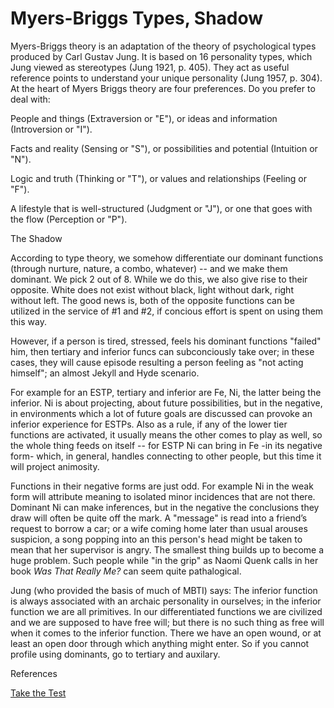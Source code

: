 # Myers-Briggs Types, Shadow

Myers-Briggs theory is an adaptation of the theory of psychological
types produced by Carl Gustav Jung. It is based on 16 personality
types, which Jung viewed as stereotypes (Jung 1921, p. 405). They act
as useful reference points to understand your unique personality (Jung
1957, p. 304). At the heart of Myers Briggs theory are four
preferences. Do you prefer to deal with:

People and things (Extraversion or "E"), or ideas and information
(Introversion or "I").

Facts and reality (Sensing or "S"), or possibilities and potential
(Intuition or "N").

Logic and truth (Thinking or "T"), or values and relationships
(Feeling or "F").

A lifestyle that is well-structured (Judgment or "J"), or one that
goes with the flow (Perception or "P").

The Shadow

According to type theory, we somehow differentiate our dominant
functions (through nurture, nature, a combo, whatever) -- and we make
them dominant. We pick 2 out of 8. While we do this, we also give rise
to their opposite. White does not exist without black, light without
dark, right without left. The good news is, both of the opposite
functions can be utilized in the service of #1 and #2, if concious
effort is spent on using them this way.

However, if a person is tired, stressed, feels his dominant functions
"failed" him, then tertiary and inferior funcs can subconciously take
over; in these cases, they will cause episode resulting a person
feeling as "not acting himself"; an almost Jekyll and Hyde scenario.

For example for an ESTP, tertiary and inferior are Fe, Ni, the latter
being the inferior. Ni is about projecting, about future
possibilities, but in the negative, in environments which a lot of
future goals are discussed can provoke an inferior experience for
ESTPs. Also as a rule, if any of the lower tier functions are
activated, it usually means the other comes to play as well, so the
whole thing feeds on itself -- for ESTP Ni can bring in Fe -in its
negative form- which, in general, handles connecting to other people,
but this time it will project animosity.

Functions in their negative forms are just odd. For example Ni in the
weak form will attribute meaning to isolated minor incidences that are
not there. Dominant Ni can make inferences, but in the negative the
conclusions they draw will often be quite off the mark. A "message" is
read into a friend’s request to borrow a car; or a wife coming home
later than usual arouses suspicion, a song popping into an this
person's head might be taken to mean that her supervisor is angry. The
smallest thing builds up to become a huge problem. Such people while
"in the grip" as Naomi Quenk calls in her book *Was That Really Me?*
can seem quite pathalogical.

Jung (who provided the basis of much of MBTI) says: The inferior
function is always associated with an archaic personality in
ourselves; in the inferior function we are all primitives. In our
differentiated functions we are civilized and we are supposed to have
free will; but there is no such thing as free will when it comes to
the inferior function. There we have an open wound, or at least an
open door through which anything might enter.  So if you cannot
profile using dominants, go to tertiary and auxilary.

References

[Take the Test](../../2019/08/mbti_en.html)












